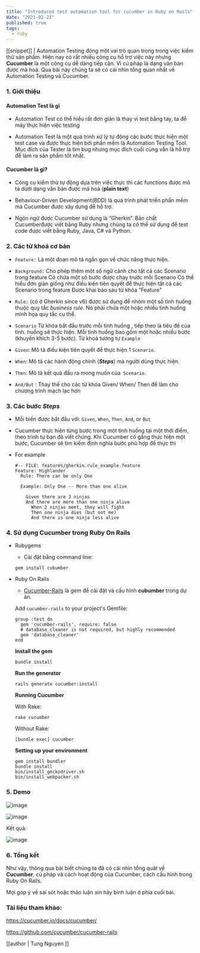 ```yaml
---
title: "Introduced test automation tool for cucumber in Ruby on Rails"
date: "2021-02-23"
published: true
tags:
  - ruby
---
```

[[snippet]]
| Automation Testing đóng một vai trò quan trọng trong việc kiểm thử sản phẩm. Hiện nay có rất nhiều công cụ hỗ trợ việc này nhưng **Cucumber** là một công cụ dễ dàng tiếp cận. Vì cú pháp là dạng văn bản được mã hoá. Qua bài này chúng ta sẽ có cái nhìn tổng quan nhất về Automation Testing và Cucumber.

### 1. Giới thiệu

#### Automation Test là gì
- Automation Test có thể hiểu rất đơn giản là thay vì test bằng tay, ta để máy thực hiện việc testing

- Automation Test là một quá trình xử lý tự động các bước thực hiện một test case và được thực hiện bởi phần mềm là Automation Testing Tool. Mục đích của Tester là tìm bug nhưng mục đích cuối cùng vẫn là hỗ trợ để làm ra sản phẩm tốt nhất.

#### Cucumber là gì?

- Công cụ kiểm thử tự động dựa trên việc thực thi các functions được mô tả dưới dạng văn bản được mã hoá  (**plain text**)

- Behaviour-Driven Development(BDD)  là quá trình phát triển phần mềm mà Cucumber được xây dựng để hỗ trợ.

- Ngôn ngữ được Cucumber sử dụng là “Gherkin”. Bản chất Cucumberđược viết bằng Ruby nhưng chúng ta có thể sử dụng để test code được viết bằng Ruby, Java, C# và Python.

### 2. Các từ khoá cơ bản

- `Feature:` Là một đoạn mô tả ngắn gọn về chức năng thực hiện.

- `Background:` Cho phép thêm một số ngữ cảnh cho tất cả các Scenario trong feature Có chứa một số bước được chạy trước mỗi Scenario Có thể hiểu đơn giản giống như điều kiện tiên quyết để thực hiện tất cả các Scenario trong feature Được khai báo sau từ khóa “Feature”

- `Rule:` (có ở Gherkin since v6) được sử dụng để nhóm một số tình huống thuộc quy tắc _business rule_. Nó phải chứa một hoặc nhiều tình huống minh họa quy tắc cụ thể.

- `Scenario` Từ khóa bắt đầu trước mỗi tình huống , tiếp theo là tiêu đề của tình. huống sẽ thực hiện. Mỗi tình huống bao gồm một hoặc nhiều bước (khuyến khích 3-5 bước). Từ khoá tương tự `Example`

- `Given`:  Mô tả điều kiện tiên quyết để thực hiện 1 `Scenario`.

- `When`: Mô tả các hành động chính (**_Steps_**) mà người dùng thực hiện.

- `Then`: Mô tả kết quả đầu ra mong muốn của` Scenario`.

- `And/But` : Thay thế cho các từ khóa Given/ When/ Then để làm cho chương trình mạch lạc hơn

### 3. Các bước **_Steps_**

- Mỗi biến được bắt đầu với:  `Given`, `When`, `Then`, `And`, or `But`

- Cucumber thực hiện từng bước trong một tình huống tại một thời điểm, theo trình tự bạn đã viết chúng. Khi Cucumber cố gắng thực hiện một bước, Cucumber sẽ tìm kiếm định nghĩa bước phù hợp để thực thi

- For example

  ```base
  #-- FILE: features/gherkin.rule_example.feature  
  Feature: Highlander
    Rule: There can be only One
    
    Example: Only One -- More than one alive
    
      Given there are 3 ninjas
      And there are more than one ninja alive
        When 2 ninjas meet, they will fight
        Then one ninja dies (but not me)
        And there is one ninja less alive

### 4. Sử dụng Cucumber trong Ruby On Rails

- Rubygems
  - Cài đặt bằng command line:

  ```shell
  gem install cubumber
  ```


- Ruby On Rails

  - [Cucumber-Rails](https://github.com/cucumber/cucumber-rails) là gem để cài đặt và cấu hình **cubumber** trong dự án.

  Add `cucumber-rails` to your project's Gemfile:

  ```base
  group :test do
    gem 'cucumber-rails', require: false
    # database_cleaner is not required, but highly recommended
    gem 'database_cleaner'
  end 
  ```
  **Install the gem**
  ```base
  bundle install
  ```
  **Run the generator**
  ```base
  rails generate cucumber:install
  ```
  **Running Cucumber**

  With Rake:
  ```base
  rake cucumber
  ```
  Without Rake:
  ```base
  [bundle exec] cucumber
  ```
  **Setting up your environment**
  ```base
  gem install bundler
  bundle install
  bin/install_geckodriver.sh
  bin/install_webpacker.sh
  ```

### 5. Demo

![image](https://user-images.githubusercontent.com/79431148/108801662-e02ebb00-75c8-11eb-8b10-057fe8dfedcd.png)

![image](https://user-images.githubusercontent.com/79431148/108801854-677c2e80-75c9-11eb-894d-bb3ccf1fffe7.png)

Kết quả: 

![image](https://user-images.githubusercontent.com/79431148/108801848-64813e00-75c9-11eb-9e3a-45c10f552832.png)


### 6. Tổng kết

Như vậy, thông qua bài biết chúng ta đã có cái nhìn tổng quát về **Cucumber**, cú pháp và cách hoạt động của Cucumber, cách cấu hình trong Ruby On Rails.

Mọi góp ý về sai sót hoặc thảo luận 
xin hãy bình luận ở phía cuối bài.

### Tài liệu tham khảo:

https://cucumber.io/docs/cucumber/

https://github.com/cucumber/cucumber-rails

[[author | Tung Nguyen ]]

